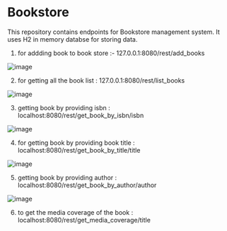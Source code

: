 # Bookstore
This repository contains endpoints for Bookstore management system.
It uses H2 in memory databse for storing data.


1. for addding book to book store :- 127.0.0.1:8080/rest/add_books


![image](https://user-images.githubusercontent.com/20955975/82142796-9ad0a680-985c-11ea-8d12-0c341ca1143e.png)

2. for getting all the book list : 127.0.0.1:8080/rest/list_books


![image](https://user-images.githubusercontent.com/20955975/82142911-86d97480-985d-11ea-9d0c-1da967f4e713.png)

3. getting book by providing isbn : localhost:8080/rest/get_book_by_isbn/isbn

![image](https://user-images.githubusercontent.com/20955975/82143006-4e866600-985e-11ea-991e-bb48915953a9.png)

4. for getting book by providing book title : localhost:8080/rest/get_book_by_title/title

![image](https://user-images.githubusercontent.com/20955975/82143103-fac84c80-985e-11ea-84eb-1ccd42f71c28.png)

5. getting book by providing author : localhost:8080/rest/get_book_by_author/author

![image](https://user-images.githubusercontent.com/20955975/82143203-bc7f5d00-985f-11ea-871f-5dcea157e0d7.png)

6. to get the media coverage of the book : localhost:8080/rest/get_media_coverage/title


